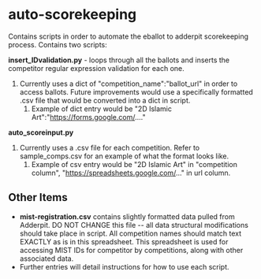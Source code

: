 # auto-scorekeeping
Contains scripts in order to automate the eballot to adderpit scorekeeping process.
Contains two scripts:

**insert_IDvalidation.py** - loops through all the ballots and inserts the competitor regular expression validation for each one. 
    
1. Currently uses a dict of "competition_name":"ballot_url" in order to access ballots. Future improvements would use a specifically formatted .csv file that would be converted into a dict in script.
    1. Example of dict entry would be "2D Islamic Art":"https://forms.google.com/...."

**auto_scoreinput.py**

1. Currently uses a .csv file for each competition. Refer to sample_comps.csv for an example of what the format looks like.
    1. Example of csv entry would be "2D Islamic Art" in "competition column", "https://spreadsheets.google.com/..." in url column.


## Other Items
* **mist-registration.csv** contains slightly formatted data pulled from Adderpit. DO NOT CHANGE this file -- all data structural modifications should take place in script. All competition names should match text EXACTLY as is in this spreadsheet. This spreadsheet is used for accessing MIST IDs for competitor by competitions, along with other associated data. 
* Further entries will detail instructions for how to use each script. 
